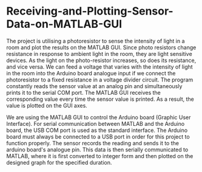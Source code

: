 # Receiving-and-Plotting-Sensor-Data-on-MATLAB-GUI
The project is utilising a photoresistor to sense the intensity of light in a room and plot the results on the MATLAB GUI. Since photo resistors change resistance in response to ambient light in the room, they are light sensitive devices. As the light on the photo-resistor increases, so does its resistance, and vice versa.
We can feed a voltage that varies with the intensity of light in the room into the Arduino board analogue input if we connect the photoresistor to a fixed resistance in a voltage divider circuit. The program constantly reads the sensor value at an analog pin and simultaneously prints it to the serial COM port. The MATLAB GUI receives the corresponding value every time the sensor value is printed. As a result, the value is plotted on the GUI axes.

We are using the MATLAB GUI to control the Arduino board (Graphic User Interface). For serial communication between MATLAB and the Arduino board, the USB COM port is used as the standard interface. The Arduino board must always be connected to a USB port in order for this project to function properly. 
The sensor records the reading and sends it to the arduino board's analogue pin. This data is then serially communicated to MATLAB, where it is first converted to integer form and then plotted on the designed graph for the specified duration.
